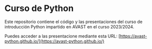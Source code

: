 # Curso de Python

Este repositorio contiene el código y las presentaciones del curso de introducción Python impartido en AVAST en el curso 2023/2024.

Puedes acceder a las presentacione mediante esta URL:
[https://avast-python.github.io/](https://avast-python.github.io/)

